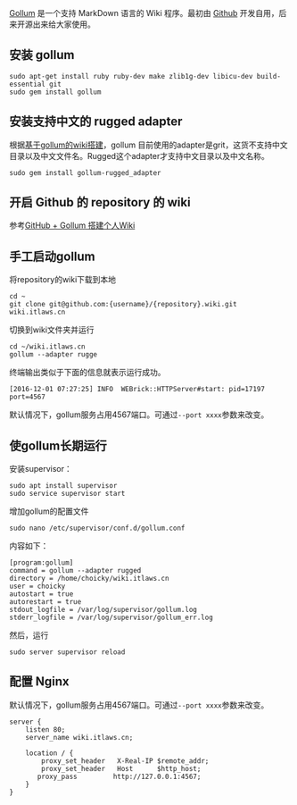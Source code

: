 [Gollum](https://github.com/gollum/gollum) 是一个支持 MarkDown 语言的 Wiki 程序。最初由 [Github](https://github.com/) 开发自用，后来开源出来给大家使用。

## 安装 gollum
    sudo apt-get install ruby ruby-dev make zlib1g-dev libicu-dev build-essential git
    sudo gem install gollum

## 安装支持中文的 rugged adapter
根据[基于gollum的wiki搭建](https://my.oschina.net/u/140938/blog/710743)，gollum 目前使用的adapter是grit，这货不支持中文目录以及中文文件名。Rugged这个adapter才支持中文目录以及中文名称。

    sudo gem install gollum-rugged_adapter

## 开启 Github 的 repository 的 wiki
参考[GitHub + Gollum 搭建个人Wiki](http://koyo922.github.io/2016/02/05/gollum/)

## 手工启动gollum
将repository的wiki下载到本地

    cd ~    
    git clone git@github.com:{username}/{repository}.wiki.git wiki.itlaws.cn

切换到wiki文件夹并运行

    cd ~/wiki.itlaws.cn
    gollum --adapter rugge

终端输出类似于下面的信息就表示运行成功。

    [2016-12-01 07:27:25] INFO  WEBrick::HTTPServer#start: pid=17197 port=4567

默认情况下，gollum服务占用4567端口。可通过`--port xxxx`参数来改变。

## 使gollum长期运行
安装supervisor：

    sudo apt install supervisor
    sudo service supervisor start

增加gollum的配置文件

    sudo nano /etc/supervisor/conf.d/gollum.conf

内容如下：

    [program:gollum]
    command = gollum --adapter rugged
    directory = /home/choicky/wiki.itlaws.cn
    user = choicky
    autostart = true
    autorestart = true
    stdout_logfile = /var/log/supervisor/gollum.log
    stderr_logfile = /var/log/supervisor/gollum_err.log

然后，运行

    sudo server supervisor reload
 
## 配置 Nginx
默认情况下，gollum服务占用4567端口。可通过`--port xxxx`参数来改变。

    server {
        listen 80;
        server_name wiki.itlaws.cn;

        location / {
            proxy_set_header   X-Real-IP $remote_addr;
            proxy_set_header   Host      $http_host;
           proxy_pass         http://127.0.0.1:4567;
        }
    }

